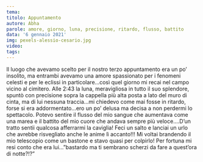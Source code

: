 ```yaml
---
tema:
titolo: Appuntamento
autore: Abha
parole: amore, giorno, luna, precisione, ritardo, flusso, battito
data: '6 gennaio 2021'
img: pexels-alessio-cesario.jpg
video: 
tags: 
---
```

Il luogo che avevamo scelto per il nostro terzo appuntamento era un po’ insolito, ma entrambi avevamo una amore spassionato per i fenomeni celesti e per le eclissi in particolare…così quel giorno mi recai nel campo vicino al cimitero. Alle 2:43 la luna, meravigliosa in tutto il suo splendore, spuntò con precisione sopra la cappella più alta posta a lato del muro di cinta, ma di lui nessuna traccia…mi chiedevo come mai fosse in ritardo, forse si era addormentato…ero un po’ delusa ma decisa a non perdermi lo spettacolo. Potevo sentire il flusso del mio sangue che aumentava come una marea e il battito del mio cuore che andava sempre più veloce….D’un tratto sentii qualcosa afferrarmi la caviglia! Feci un salto e lanciai un urlo che avrebbe risvegliato anche le anime lì accanto!!! Mi voltai brandendo il mio telescopio come un bastone e stavo quasi per colpirlo! Per fortuna mi resi conto che era lui…”bastardo ma ti sembrano scherzi da fare a quest’ora di notte?!?”
